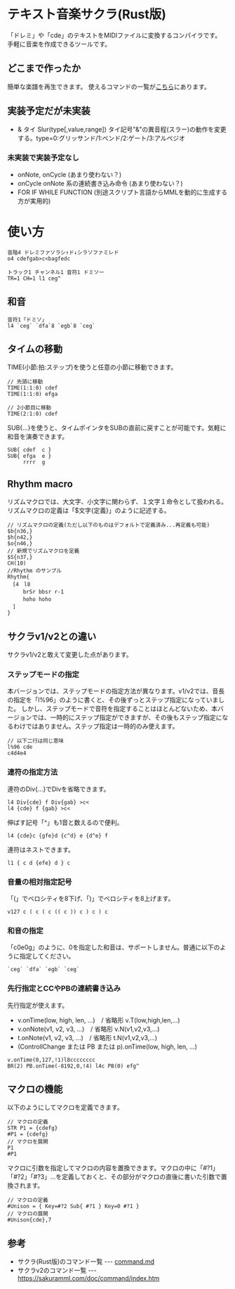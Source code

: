 # テキスト音楽サクラ(Rust版)

「ドレミ」や「cde」のテキストをMIDIファイルに変換するコンパイラです。
手軽に音楽を作成できるツールです。

## どこまで作ったか

簡単な楽譜を再生できます。
使えるコマンドの一覧が[こちら](src/command.md)にあります。

## 実装予定だが未実装

- & タイ Slur(type[,value,range])	タイ記号"&"の異音程(スラー)の動作を変更する。type=0:グリッサンド/1:ベンド/2:ゲート/3:アルペジオ

### 未実装で実装予定なし

- onNote, onCycle (あまり使わない？)
- onCycle onNote 系の連続書き込み命令 (あまり使わない？)
- FOR IF WHILE FUNCTION (別途スクリプト言語からMMLを動的に生成する方が実用的)

# 使い方

```
音階4 ドレミファソラシ↑ド↓シラソファミレド
o4 cdefgab>c<bagfedc
```

```
トラック1 チャンネル1 音符1 ドミソー
TR=1 CH=1 l1 ceg^
```

## 和音

```
音符1「ドミソ」
l4 `ceg` `dfa`8 `egb`8 `ceg`
```

## タイムの移動

TIME(小節:拍:ステップ)を使うと任意の小節に移動できます。

```
// 先頭に移動
TIME(1:1:0) cdef
TIME(1:1:0) efga

// 2小節目に移動
TIME(2:1:0) cdef
```

SUB{...}を使うと、タイムポインタをSUBの直前に戻すことが可能です。気軽に和音を演奏できます。

```
SUB{ cdef  c }
SUB{ efga  e }
     rrrr  g
```

## Rhythm macro

リズムマクロでは、大文字、小文字に関わらず、１文字１命令として扱われる。
リズムマクロの定義は「$文字{定義}」のように記述する。

```
// リズムマクロの定義(ただし以下のものはデフォルトで定義済み...再定義も可能)
$b{n36,}
$h{n42,}
$o{n46,}
// 新規でリズムマクロを定義
$S{n37,}
CH(10)
//Rhythm のサンプル
Rhythm{
　[4　l8
　　　brSr bbsr r-1
　　　hoho hoho
　]
}
```

## サクラv1/v2との違い

サクラv1/v2と敢えて変更した点があります。

### ステップモードの指定

本バージョンでは、ステップモードの指定方法が異なります。v1/v2では、音長の指定を「l%96」のように書くと、その後ずっとステップ指定になっていました。
しかし、ステップモードで音符を指定することはほとんどないため、本バージョンでは、一時的にステップ指定ができますが、その後もステップ指定になるわけではありません。ステップ指定は一時的のみ使えます。

```
// 以下二行は同じ意味
l%96 cde
c4d4e4
```

### 連符の指定方法

連符のDiv{...}でDivを省略できます。

```
l4 Div{cde} f Div{gab} >c<
l4 {cde} f {gab} >c<
```

伸ばす記号「^」も1音と数えるので便利。

```
l4 {cde}c {gfe}d {c^d} e {d^e} f
```

連符はネストできます。

```
l1 { c d {efe} d } c
```

### 音量の相対指定記号

「(」でベロシティを8下げ、「)」でベロシティを8上げます。

```
v127 c ( c ( c (( c )) c ) c ) c  
```

### 和音の指定

「c0e0g」のように、0を指定した和音は、サポートしません。普通に以下のように指定してください。

```
`ceg` `dfa` `egb` `ceg`
```

### 先行指定とCCやPBの連続書き込み

先行指定が使えます。

- v.onTime(low, high, len, ...)　/ 省略形 v.T(low,high,len,...)
- v.onNote(v1, v2, v3, ...)　/ 省略形 v.N(v1,v2,v3,...)
- t.onNote(v1, v2, v3, ...)　/ 省略形 t.N(v1,v2,v3,...)
- (ControllChange または PB または p).onTime(low, high, len, ...)

```
v.onTime(0,127,!1)l8cccccccc
BR(2) PB.onTime(-8192,0,!4) l4c PB(0) efg^
```

## マクロの機能

以下のようにしてマクロを定義できます。

```
// マクロの定義
STR P1 = {cdefg}
#P1 = {cdefg}
// マクロを展開
P1
#P1
```

マクロに引数を指定してマクロの内容を置換できます。マクロの中に「#?1」「#?2」「#?3」...を定義しておくと、その部分がマクロの直後に書いた引数で置換されます。

```
// マクロの定義
#Unison = { Key=#?2 Sub{ #?1 } Key=0 #?1 }
// マクロの展開
#Unison{cde},7
```

## 参考

- サクラ(Rust版)のコマンド一覧 --- [command.md](src/command.md)
- サクラv2のコマンド一覧 --- https://sakuramml.com/doc/command/index.htm

